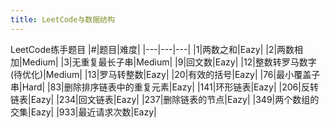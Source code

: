 ```yaml
---
title: LeetCode与数据结构
---
```

LeetCode练手题目
|#|题目|难度|
|---|---|---|
|1|两数之和|Eazy|
|2|两数相加|Medium|
|3|无重复最长子串|Medium|
|9|回文数|Eazy|
|12|整数转罗马数字(待优化)|Medium|
|13|罗马转整数|Eazy|
|20|有效的括号|Eazy|
|76|最小覆盖子串|Hard|
|83|删除排序链表中的重复元素|Eazy|
|141|环形链表|Eazy|
|206|反转链表|Eazy|
|234|回文链表|Eazy|
|237|删除链表的节点|Eazy|
|349|两个数组的交集|Eazy|
|933|最近请求次数|Eazy|